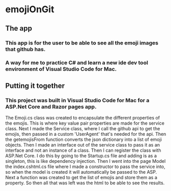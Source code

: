 # emojiOnGit

## The app
### This app is for the user to be able to see all the emoji images that github has.
### A way for me to practice C# and learn a new ide dev tool environment of Visual Studio Code for Mac.

## Putting it together
### This project was built in Visual Studio Code for Mac for a ASP.Net Core and Razor pages app. 
The Emoji.cs class was created to encapsulate the different properties of the emojis. This is where  key value pair properties are made for the service class.
Next I made the Service class, where I call the github api to get the emojis, then passed in a custom 'UserAgent' that's needed for the api. Then the getemojisFrom function converts the json dictionary into a list of emoji objects.
Then I made an interface out of the service class to pass it as an interface and not an instance of a class. Then I can register the class with ASP.Net Core. I do this by going to the Startup.cs file and adding is as a singleton, this is like dependency injection.
Then I went into the page Model the index.cshtml.cs file where I made a constructor to pass the service into, so when the model is created it will automatically be passed to the ASP.
Next a function was created to get the list of emojis and store them as a property. So then all that was left was the html to be able to see the results.

